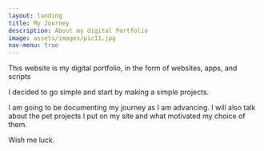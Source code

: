 ```yaml
---
layout: landing
title: My Journey
description: About my digital Portfolio
image: assets/images/pic11.jpg
nav-menu: true
---
```


<!-- One -->
<section id="one">
	<div class="inner">
        <p>This website is my digital portfolio, in the form of websites, apps, and scripts</p>
		<p> I decided to go simple and start by making a simple projects.
        </p>
         <p>I am going to be documenting my journey as I am advancing. I will also talk about the pet projects I put on my site and what motivated my choice of them.
        </p><p>
        Wish me luck.
        </p>
	</div>
</section>
